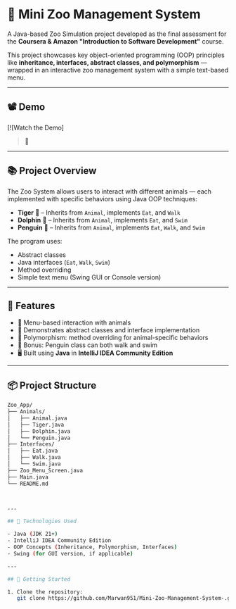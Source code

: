 # 🦁 Mini Zoo Management System

A Java-based Zoo Simulation project developed as the final assessment for the **Coursera & Amazon "Introduction to Software Development"** course.

This project showcases key object-oriented programming (OOP) principles like **inheritance, interfaces, abstract classes, and polymorphism** — wrapped in an interactive zoo management system with a simple text-based menu.

---

## 📽️ Demo

[![Watch the Demo]

> 📌 

---

## 📚 Project Overview

The Zoo System allows users to interact with different animals — each implemented with specific behaviors using Java OOP techniques:

- **Tiger** 🐅 – Inherits from `Animal`, implements `Eat`, and `Walk`
- **Dolphin** 🐬 – Inherits from `Animal`, implements `Eat`, and `Swim`
- **Penguin** 🐧 – Inherits from `Animal`, implements `Eat`, `Walk`, and `Swim`

The program uses:

- Abstract classes
- Java interfaces (`Eat`, `Walk`, `Swim`)
- Method overriding
- Simple text menu (Swing GUI or Console version)

---

## 🧩 Features

- 📜 Menu-based interaction with animals
- 🧠 Demonstrates abstract classes and interface implementation
- 🔁 Polymorphism: method overriding for animal-specific behaviors
- 🐧 Bonus: Penguin class can both walk and swim
- 🖥️ Built using **Java** in **IntelliJ IDEA Community Edition**

---

## 📦 Project Structure
```bash
Zoo_App/
├── Animals/
│   ├── Animal.java
│   ├── Tiger.java
│   ├── Dolphin.java
│   └── Penguin.java
├── Interfaces/
│   ├── Eat.java
│   ├── Walk.java
│   └── Swim.java
├── Zoo_Menu_Screen.java
├── Main.java
└── README.md



---

## 📌 Technologies Used

- Java (JDK 21+)
- IntelliJ IDEA Community Edition
- OOP Concepts (Inheritance, Polymorphism, Interfaces)
- Swing (for GUI version, if applicable)

---

## 🚀 Getting Started

1. Clone the repository:
   git clone https://github.com/Marwan951/Mini-Zoo-Management-System-.git
